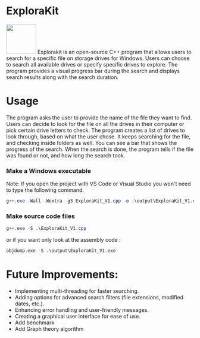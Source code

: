# ExploraKit
<img src="https://www.pokebip.com/pages/icones/objets/explorakit.png" style="width:80px;">
Explorakit is an open-source C++ program that allows users to search for a specific file on storage drives for Windows. Users can choose to search all available drives or specify specific drives to explore. The program provides a visual progress bar during the search and displays search results along with the search duration.

# Usage
The program asks the user to provide the name of the file they want to find. Users can decide to look for the file on all the drives in their computer or pick certain drive letters to check. The program creates a list of drives to look through, based on what the user chose. It keeps searching for the file, and checking inside folders as well. You can see a bar that shows the progress of the search. When the search is done, the program tells if the file was found or not, and how long the search took.

### Make a Windows executable  
Note: If you open the project with VS Code or Visual Studio you won't need to type the following command. 

```PowerShell
g++.exe -Wall -Wextra -g3 ExploraKit_V1.cpp -o .\output\ExploraKit_V1.exe
```

### Make source code files

```powershell
g++.exe -S .\ExploraKit_V1.cpp
```
or if you want only look at the assembly code : 
```powershell
objdump.exe -S .\output\ExploraKit_V1.exe
```
# Future Improvements:

- Implementing multi-threading for faster searching.
- Adding options for advanced search filters (file extensions, modified dates, etc.).
- Enhancing error handling and user-friendly messages.
- Creating a graphical user interface for ease of use.
- Add benchmark
- Add Graph theory algorithm
